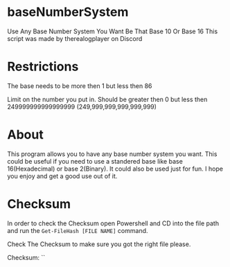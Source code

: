# baseNumberSystem
Use Any Base Number System You Want Be That Base 10 Or Base 16
This script was made by therealogplayer on Discord

# Restrictions
The base needs to be more then 1 but less then 86

Limit on the number you put in. Should be greater then 0 but less then 249999999999999999 (249,999,999,999,999,999)


# About
This program allows you to have any base number system you want. This could be useful if you need to use a standered base like base 16(Hexadecimal) or base 2(Binary). It could also be used just for fun. I hope you enjoy and get a good use out of it.

# Checksum
In order to check the Checksum open Powershell and CD into the file path and run the `Get-FileHash [FILE NAME]` command.

Check The Checksum to make sure you got the right file please.

Checksum: ``
